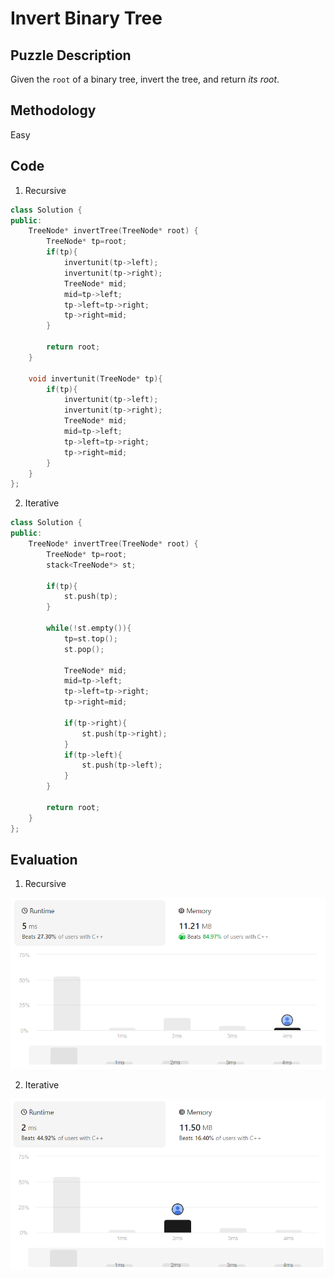 # Invert Binary Tree
## Puzzle Description
Given the `root` of a binary tree, invert the tree, and return *its root*.

## Methodology
Easy


## Code 
1. Recursive
```cpp
class Solution {
public:
    TreeNode* invertTree(TreeNode* root) {
        TreeNode* tp=root;
        if(tp){
            invertunit(tp->left);
            invertunit(tp->right);
            TreeNode* mid;
            mid=tp->left;
            tp->left=tp->right;
            tp->right=mid;
        }

        return root;
    }

    void invertunit(TreeNode* tp){
        if(tp){
            invertunit(tp->left);
            invertunit(tp->right);
            TreeNode* mid;
            mid=tp->left;
            tp->left=tp->right;
            tp->right=mid;
        }
    }
};
```

2. Iterative
```cpp
class Solution {
public:
    TreeNode* invertTree(TreeNode* root) {
        TreeNode* tp=root;
        stack<TreeNode*> st;

        if(tp){
            st.push(tp);
        }

        while(!st.empty()){
            tp=st.top();
            st.pop();

            TreeNode* mid;
            mid=tp->left;
            tp->left=tp->right;
            tp->right=mid;

            if(tp->right){
                st.push(tp->right);
            }
            if(tp->left){
                st.push(tp->left);
            }
        }

        return root;
    }
};
```


## Evaluation
1. Recursive    

![recursive](./04_recursive.png)

2. Iterative    

![iterative](./04_iterative.png)